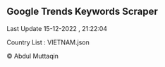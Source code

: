 

## Google Trends Keywords Scraper 
 
Last Update 15-12-2022 , 21:22:04

Country List :
VIETNAM.json



© Abdul Muttaqin 
